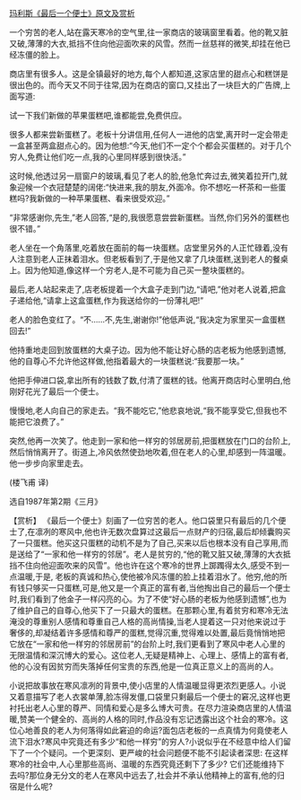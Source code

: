 [玛利斯《最后一个便士》原文及赏析](https://www.vrrw.net/wx/15514.html)

一个穷苦的老人,站在露天寒冷的空气里,往一家商店的玻璃窗里看着。他的靴又脏又破,薄薄的大衣,抵挡不住向他迎面吹来的风雪。然而一丝慈祥的微笑,却挂在他已经冻僵的脸上。

商店里有很多人。这是全镇最好的地方,每个人都知道,这家店里的甜点心和糕饼是很出色的。而今天又不同于往常,因为在商店的窗口,又挂出了一块巨大的广告牌,上面写道:

试一下我们新做的苹果蛋糕吧,谁都能尝,免费供应。

很多人都来尝新蛋糕了。老板十分讲信用,任何人一进他的店堂,离开时一定会带走一盒甚至两盒甜点心的。因为他想:“今天,他们不一定个个都会买蛋糕的。对于几个穷人,免费让他们吃一点,我的心里同样感到很快活。”

这时候,他透过另一扇窗户的玻璃,看见了老人的脸,他急忙奔过去,微笑着拉开门,就象迎候一个衣冠楚楚的阔佬:“快进来,我的朋友,外面冷。你不想吃一杯茶和一些蛋糕吗?我新做的一种苹果蛋糕、看来很受欢迎。”

“非常感谢你,先生,”老人回答,“是的,我很愿意尝尝新蛋糕。当然,你们另外的蛋糕也很不错。”

老人坐在一个角落里,吃着放在面前的每一块蛋糕。店堂里另外的人正忙碌着,没有人注意到老人正抹着泪水。但老板看到了,于是他又拿了几块蛋糕,送到老人的餐桌上。因为他知道,像这样一个穷老人,是不可能为自己买一整块蛋糕的。

最后,老人站起来走了,店老板提着一个大盒子走到门边,“请吧,”他对老人说着,把盒子递给他,“请拿上这盒蛋糕,作为我送给你的一份薄礼吧!”

老人的脸色变红了。“不……不,先生,谢谢你!”他低声说,“我决定为家里买一盒蛋糕回去!”

他持重地走回到放蛋糕的大桌子边。因为他不能让好心肠的店老板为他感到遗憾,他的自尊心不允许他这样做,他指着最大的一块蛋糕说:“我要那一块。”

他把手伸进口袋,拿出所有的钱数了数,付清了蛋糕的钱。他离开商店时心里明白,他刚好花光了最后一个便士。

慢慢地,老人向自己的家走去。“我不能吃它,”他悲哀地说,“我不能享受它,但我也不能把它浪费了。”

突然,他再一次笑了。他走到一家和他一样穷的邻居房前,把蛋糕放在门口的台阶上,然后悄悄离开了。街道上,冷风依然使劲地吹着,但在老人的心里,却感到一阵温暖。他一步步向家里走去。

(楼飞甫 译)

选自1987年第2期《三月》



【赏析】 《最后一个便士》刻画了一位穷苦的老人。他口袋里只有最后的几个便士了,在凛冽的寒风中,他也许无数次盘算过这最后一点财产的归宿,最后却倾囊购买了一只蛋糕。他买这只蛋糕的动机不是为了自己,买来以后也根本没有自己享用,而是送给了“一家和他一样穷的邻居”。老人是贫穷的,“他的靴又脏又破,薄薄的大衣抵挡不住向他迎面吹来的风雪”。他也许在这个寒冷的世界上踯躅得太久,感受不到一点温暖,于是, 老板的真诚和热心,使他被冷风冻僵的脸上挂着泪水了。他穷,他的所有钱只够买一只蛋糕,可是,他又是一个真正的富有者,当他掏出自己的最后一个便士时,我们看到了他金子一样闪亮的心。为了不使“好心肠的老板为他感到遗憾”,也为了维护自己的自尊心,他买下了一只最大的蛋糕。在那颗心里,有着贫穷和寒冷无法淹没的尊重别人感情和尊重自己人格的高尚情操,当老人提着这一只对他来说过于奢侈的,却凝结着许多感情和尊严的蛋糕,觉得沉重,觉得难以处置,最后竟悄悄地把它放在“一家和他一样穷的邻居房前”的台阶上时,我们更看到了寒风中老人心里的无限温情和深沉博大的爱心。这位老人,无疑是精神上、心理上、感情上的富有者,他的心没有因贫穷而失落掉任何宝贵的东西,他是一位真正意义上的高尚的人。

小说把故事放在寒风凛冽的背景中,使小店里的人情温暖显得更浓烈更感人。小说又着意描写了老人衣裳单薄,脸冻得发僵,口袋里只剩最后一个便士的窘况,这样也更衬托出老人心里的尊严、同情和爱心是多么博大可贵。在尽力渲染商店里的人情温暖,赞美一个健全的、高尚的人格的同时,作品没有忘记透露出这个社会的寒冷。这位心地善良的老人为何落得如此窘迫的命运?面包店老板的一点真情为何竟使老人流下泪水?寒风中究竟还有多少“和他一样穷”的穷人?小说似乎在不经意中给人们留下了一个个疑问。一个更深刻、更严峻的社会问题便不能不引起读者深思: 在这样寒冷的社会中,人心里那些高尚、温暖的东西究竟还剩下了多少? 它们还能维持下去吗?那位身无分文的老人在寒风中远去了,社会并不承认他精神上的富有,他的归宿是什么呢?

